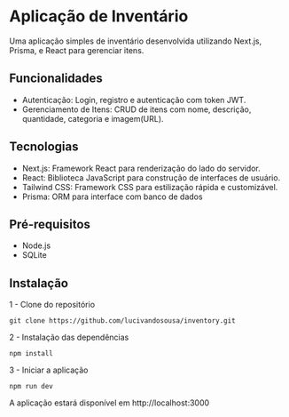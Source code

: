 # Aplicação de Inventário

Uma aplicação simples de inventário desenvolvida utilizando Next.js, Prisma, e React para gerenciar itens.

## Funcionalidades

- Autenticação: Login, registro e autenticação com token JWT.
- Gerenciamento de Itens: CRUD de itens com nome, descrição, quantidade, categoria e imagem(URL).

## Tecnologias

- Next.js: Framework React para renderização do lado do servidor.
- React: Biblioteca JavaScript para construção de interfaces de usuário.
- Tailwind CSS: Framework CSS para estilização rápida e customizável.
- Prisma: ORM para interface com banco de dados

## Pré-requisitos

- Node.js
- SQLite

## Instalação

1 - Clone do repositório
```
git clone https://github.com/lucivandosousa/inventory.git
```

2 - Instalação das dependências

```
npm install
```

3 - Iniciar a aplicação
```
npm run dev
```

A aplicação estará disponível em http://localhost:3000